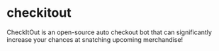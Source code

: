 # checkitout
CheckItOut is an open-source auto checkout bot that can significantly increase your chances at snatching upcoming merchandise!
